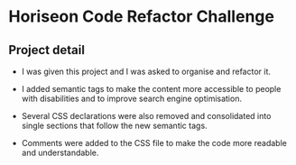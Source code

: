 # Horiseon Code Refactor Challenge

## Project detail

- I was given this project and I was asked to organise and refactor it.

- I added semantic tags to make the content more accessible to people with disabilities and to improve search engine optimisation.

- Several CSS declarations were also removed and consolidated into single sections that follow the new semantic tags.

- Comments were added to the CSS file to make the code more readable and understandable.
